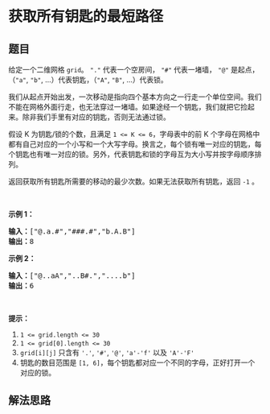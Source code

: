 # 获取所有钥匙的最短路径

## 题目

<HTML><p>给定一个二维网格&nbsp;<code>grid</code>。&nbsp;<code>&quot;.&quot;</code>&nbsp;代表一个空房间，&nbsp;<code>&quot;#&quot;</code>&nbsp;代表一堵墙，&nbsp;<code>&quot;@&quot;</code>&nbsp;是起点，（<code>&quot;a&quot;</code>,&nbsp;<code>&quot;b&quot;</code>, ...）代表钥匙，（<code>&quot;A&quot;</code>,&nbsp;<code>&quot;B&quot;</code>, ...）代表锁。</p>

<p>我们从起点开始出发，一次移动是指向四个基本方向之一行走一个单位空间。我们不能在网格外面行走，也无法穿过一堵墙。如果途经一个钥匙，我们就把它捡起来。除非我们手里有对应的钥匙，否则无法通过锁。</p>

<p>假设 K 为钥匙/锁的个数，且满足&nbsp;<code>1 &lt;= K &lt;= 6</code>，字母表中的前 K 个字母在网格中都有自己对应的一个小写和一个大写字母。换言之，每个锁有唯一对应的钥匙，每个钥匙也有唯一对应的锁。另外，代表钥匙和锁的字母互为大小写并按字母顺序排列。</p>

<p>返回获取所有钥匙所需要的移动的最少次数。如果无法获取所有钥匙，返回&nbsp;<code>-1</code>&nbsp;。</p>

<p>&nbsp;</p>

<p><strong>示例 1：</strong></p>

<pre><strong>输入：</strong>[&quot;@.a.#&quot;,&quot;###.#&quot;,&quot;b.A.B&quot;]
<strong>输出：</strong>8
</pre>

<p><strong>示例 2：</strong></p>

<pre><strong>输入：</strong>[&quot;@..aA&quot;,&quot;..B#.&quot;,&quot;....b&quot;]
<strong>输出：</strong>6
</pre>

<p>&nbsp;</p>

<p><strong>提示：</strong></p>

<ol>
	<li><code>1 &lt;= grid.length&nbsp;&lt;= 30</code></li>
	<li><code>1 &lt;= grid[0].length&nbsp;&lt;= 30</code></li>
	<li><code>grid[i][j]</code>&nbsp;只含有&nbsp;<code>&#39;.&#39;</code>,&nbsp;<code>&#39;#&#39;</code>,&nbsp;<code>&#39;@&#39;</code>,&nbsp;<code>&#39;a&#39;-</code><code>&#39;f</code><code>&#39;</code>&nbsp;以及&nbsp;<code>&#39;A&#39;-&#39;F&#39;</code></li>
	<li>钥匙的数目范围是&nbsp;<code>[1, 6]</code>，每个钥匙都对应一个不同的字母，正好打开一个对应的锁。</li>
</ol>
</HTML>

## 解法思路
